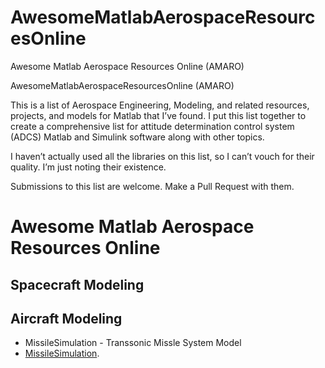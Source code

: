# AwesomeMatlabAerospaceResourcesOnline
Awesome Matlab Aerospace Resources Online (AMARO)

AwesomeMatlabAerospaceResourcesOnline (AMARO)

This is a list of Aerospace Engineering, Modeling, and related resources, projects, and models for Matlab that I’ve found. I put this list together to create a comprehensive list for attitude determination control system (ADCS) Matlab and Simulink software along with other topics. 

I haven’t actually used all the libraries on this list, so I can’t vouch for their quality. I’m just noting their existence.

Submissions to this list are welcome. Make a Pull Request with them.

# Awesome Matlab Aerospace Resources Online

## Spacecraft Modeling


## Aircraft Modeling
- MissileSimulation - Transsonic Missle System Model
- [MissileSimulation]((https://github.com/JohannesAutenrieb/MissileSimulation)).
